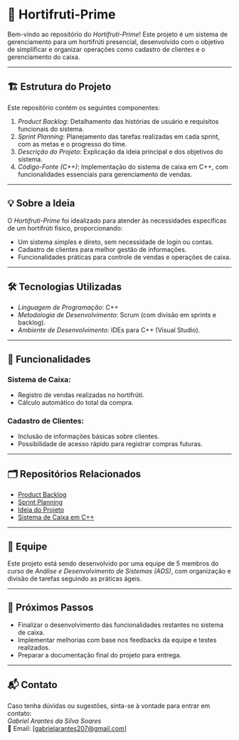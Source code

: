 # 🌱 Hortifruti-Prime  

Bem-vindo ao repositório do *Hortifruti-Prime*! Este projeto é um sistema de gerenciamento para um hortifrúti presencial, desenvolvido com o objetivo de simplificar e organizar operações como cadastro de clientes e o gerenciamento do caixa.  

---

## 🏗 Estrutura do Projeto  

Este repositório contém os seguintes componentes:  
1. *Product Backlog*: Detalhamento das histórias de usuário e requisitos funcionais do sistema.  
2. *Sprint Planning*: Planejamento das tarefas realizadas em cada sprint, com as metas e o progresso do time.  
3. *Descrição do Projeto*: Explicação da ideia principal e dos objetivos do sistema.  
4. *Código-Fonte (C++)*: Implementação do sistema de caixa em C++, com funcionalidades essenciais para gerenciamento de vendas.  

---

## 💡 Sobre a Ideia  

O *Hortifruti-Prime* foi idealizado para atender às necessidades específicas de um hortifrúti físico, proporcionando:  
- Um sistema simples e direto, sem necessidade de login ou contas.  
- Cadastro de clientes para melhor gestão de informações.  
- Funcionalidades práticas para controle de vendas e operações de caixa.  

---

## 🛠 Tecnologias Utilizadas  

- *Linguagem de Programação*: C++  
- *Metodologia de Desenvolvimento*: Scrum (com divisão em sprints e backlog).  
- *Ambiente de Desenvolvimento*: IDEs para C++ (Visual Studio).  

---

## 🚀 Funcionalidades  

### Sistema de Caixa:  
- Registro de vendas realizadas no hortifrúti.  
- Cálculo automático do total da compra.    

### Cadastro de Clientes:  
- Inclusão de informações básicas sobre clientes.  
- Possibilidade de acesso rápido para registrar compras futuras.  

---

## 🗂 Repositórios Relacionados  

- [Product Backlog](https://github.com/GabrielSoarex/Hortifruti-Prime/blob/main/Product%20Backlog)  
- [Sprint Planning](https://github.com/GabrielSoarex/Hortifruti-Prime/blob/main/Sprint%20Planning)  
- [Ideia do Projeto](https://github.com/GabrielSoarex/Hortifruti-Prime/blob/main/Projeto)  
- [Sistema de Caixa em C++](https://github.com/GabrielSoarex/Hortifruti-Prime/blob/main/C%C3%B3digo-Caixa)  

---

## 🌟 Equipe  

Este projeto está sendo desenvolvido por uma equipe de 5 membros do curso de *Análise e Desenvolvimento de Sistemas (ADS)*, com organização e divisão de tarefas seguindo as práticas ágeis.  

---

## 📌 Próximos Passos  

- Finalizar o desenvolvimento das funcionalidades restantes no sistema de caixa.  
- Implementar melhorias com base nos feedbacks da equipe e testes realizados.  
- Preparar a documentação final do projeto para entrega.  

---

## 📬 Contato  

Caso tenha dúvidas ou sugestões, sinta-se à vontade para entrar em contato:  
*Gabriel Arantes da Silva Soares*  
📧 Email: [gabrielarantes207@gmail.com] 
